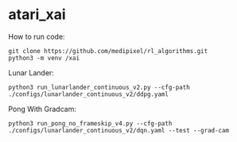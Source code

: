 # atari_xai

How to run code:

```
git clone https://github.com/medipixel/rl_algorithms.git
python3 -m venv /xai
```
Lunar Lander:
```
python3 run_lunarlander_continuous_v2.py --cfg-path ./configs/lunarlander_continuous_v2/ddpg.yaml
```
Pong With Gradcam:
```
python3 run_pong_no_frameskip_v4.py --cfg-path ./configs/lunarlander_continuous_v2/dqn.yaml --test --grad-cam
```
